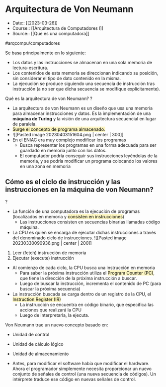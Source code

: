 # Arquitectura de Von Neumann

- Date:: [[2023-03-26]]
- Course:: [[Arquitectura de Computadores I]]
- Source:: [[Que es una computadora]]

#arqcompu/computadores 


Se basa principalmente en lo siguiente:
- Los datos y las instrucciones se almacenan en una sola memoria de lectura-escritura.
- Los contenidos de esta memoria se direccionan indicando su posición, sin considerar el tipo de dato contenido en la misma.
- La ejecución se produce siguiendo una secuencia de instrucción tras instrucción (a no ser que dicha secuencia se modifique explícitamente). 

Qué es la arquitectura de von Neumann?
?
- La arquitectura de von Neumann es un diseño que usa una memoria para almacenar instrucciones y datos. Es la implementación de una **máquina de Turing** y la visión de una arquitectura secuencial en lugar de paralela.
- <mark style="background: #FFF3A3A6;">Surge el concepto de programa almacenado.</mark>
- ![[Pasted image 20230403151604.png | center | 300]]
- En el ENIAC era muy complejo modificar los programas
	- Busca representar los programas en una forma adecuada para ser guardado en memoria junto con los datos.
	- El computador podría conseguir sus instrucciones leyéndolas de la memoria, y se podría modificar un programa colocando los valores en una zona en memoria

## Cómo es el ciclo de instrucción y las instrucciones en la máquina de von Neumann?
?
- La función de una computadora es la ejecución de programas (localizados en memoria y <mark style="background: #FFF3A3A6;">consisten en instrucciones</mark>)
	- Las instrucciones consisten en secuencias binarias llamadas código máquina.
- La CPU es quien se encarga de ejecutar dichas instrucciones a través del denominado ciclo de instrucciones.
![[Pasted image 20230330090936.png | center | 200]]
1. Leer (fetch) instrucción de memoria
2. Ejecutar (execute) instrucción
- Al comienzo de cada ciclo, la CPU busca una instrucción en memoria
	- Para saber la próxima instrucción utiliza el <mark style="background: #FFF3A3A6;">Program Counter (PC)</mark>, que tiene la dirección de la próxima instrucción a buscar.
	- Luego de buscar la instrucción, incrementa el contenido de PC (para buscar la próxima secuencia)
- La instrucción buscada se carga dentro de un registro de la CPU, el <mark style="background: #FFF3A3A6;">Instruction Register (IR)</mark>
	- La instrucción se encuentra en código binario, que especifica las acciones que realizará la CPU
	- Luego de interpretarla, la ejecuta.


Von Neumann trae un nuevo concepto basado en:
- Unidad de control
- Unidad de cálculo lógico 
- Unidad de almacenamiento

- Antes, para modificar el software había que modificar el hardware. Ahora el programador simplemente necesita proporcionar un nuevo conjunto de señales de control (una nueva secuencia de códigos). Un intérprete traduce ese código en nuevas señales de control.



